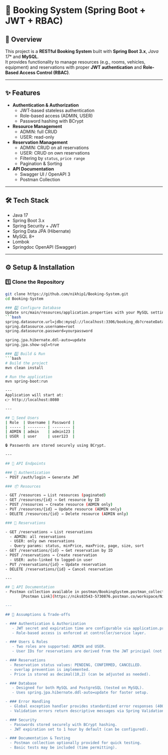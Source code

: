# 📘 Booking System (Spring Boot + JWT + RBAC)

## 🚀 Overview
This project is a **RESTful Booking System** built with **Spring Boot 3.x**, *Java 17** and **MySQL**.  
It provides functionality to manage resources (e.g., rooms, vehicles, equipment) and reservations with proper **JWT authentication** and **Role-Based Access Control (RBAC)**.

---

## ✨ Features
- **Authentication & Authorization**
  - JWT-based stateless authentication
  - Role-based access (ADMIN, USER)
  - Password hashing with BCrypt
- **Resource Management**
  - ADMIN: full CRUD
  - USER: read-only
- **Reservation Management**
  - ADMIN: CRUD on all reservations
  - USER: CRUD on own reservations
  - Filtering by `status`, `price range`
  - Pagination & Sorting
- **API Documentation**
  - Swagger UI / OpenAPI 3
  - Postman Collection

---

## 🛠 Tech Stack
- Java 17
- Spring Boot 3.x
- Spring Security + JWT
- Spring Data JPA (Hibernate)
- MySQL 8+
- Lombok
- Springdoc OpenAPI (Swagger)

---

## ⚙️ Setup & Installation

### 1️⃣ Clone the Repository
```bash
git clone https://github.com/nikhip1/Booking-System.git
cd Booking-System

### 2️⃣ Configure Database
Update src/main/resources/application.properties with your MySQL settings:
```bash
spring.datasource.url=jdbc:mysql://localhost:3306/booking_db?createDatabaseIfNotExist=true
spring.datasource.username=root
spring.datasource.password=yourpassword

spring.jpa.hibernate.ddl-auto=update
spring.jpa.show-sql=true

### 3️⃣ Build & Run
```bash
# Build the project
mvn clean install

# Run the application
mvn spring-boot:run

--- 
Application will start at:
👉 http://localhost:8080

---

## 👤 Seed Users
| Role  | Username | Password |
| ----- | -------- | -------- |
| ADMIN | admin    | admin123 |
| USER  | user     | user123  |

🔒 Passwords are stored securely using BCrypt.

---

## 📖 API Endpoints

### 🔑 Authentication
- POST /auth/login → Generate JWT

### 📦 Resources

- GET /resources → List resources (paginated)
- GET /resources/{id} → Get resource by ID
- POST /resources → Create resource (ADMIN only)
- PUT /resources/{id} → Update resource (ADMIN only)
- DELETE /resources/{id} → Delete resource (ADMIN only)

### 📑 Reservations

- GET /reservations → List reservations
  - ADMIN: all reservations 
  - USER: only own reservations 
  - Query params: status, minPrice, maxPrice, page, size, sort
- GET /reservations/{id} → Get reservation by ID
- POST /reservations → Create reservation
  - USER: auto-linked to logged-in user
- PUT /reservations/{id} → Update reservation
- DELETE /reservations/{id} → Cancel reservation

---

## 📖 API Documentation
- Postman collection available in postman/BookingSystem.postman_collection.json
       [Postman Link](https://niks83543-5730876.postman.co/workspace/Nikhil-Patil's-Workspace~32f974fd-1504-41ad-87c0-63b223896e72/collection/48502138-7cac85bb-aa3d-4b9e-9e5b-2476126f4103?action=share&creator=48502138&active-environment=48502138-308efa77-edb8-467f-879f-b5f2000a43de)

---

## 📝 Assumptions & Trade-offs

- ### Authentication & Authorization
   - JWT secret and expiration time are configurable via application.properties.
   - Role-based access is enforced at controller/service layer.

- ### Users & Roles
   - Two roles are supported: ADMIN and USER.
   - User IDs for reservations are derived from the JWT principal (not client-provided).

- ### Reservations
  - Reservation status values: PENDING, CONFIRMED, CANCELLED.
  - overlap prevention is implemented.
  - Price is stored as decimal(10,2) (can be adjusted as needed).

- ### Database
   - Designed for both MySQL and PostgreSQL (tested on MySQL).
   - Uses spring.jpa.hibernate.ddl-auto=update for faster setup.

- ### Error Handling
  - Global exception handler provides standardized error responses (400, 401, 403, 404, 500).
  - Validation errors return descriptive messages via Spring Validation.

- ### Security
  - Passwords stored securely with BCrypt hashing.
  - JWT expiration set to 1 hour by default (can be configured).

- ### Documentation & Testing
  - Postman collection optionally provided for quick testing.
  - Basic tests may be included (time permitting).


